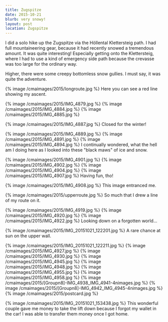 ```yaml
---
title: Zugspitze
date: 2015-10-21
blurb: very snowy!
layout: post
location: Zugspitze
---
```


I did a solo hike up the Zugspitze via the Höllental Klettersteig
path. I had full mountaineering gear, because it had recently snowed
a tremendous amount. It was quite interesting! Especially getting
onto the Klettersteig, where I had to use a kind of emergency side
path because the crevasse was too large for the ordinary way.

Higher, there were some creepy bottomless snow gullies. I must say,
it was quite the adventure.

{% image /cmaimages/2015/longroute.jpg %}
Here you can see a red line showing my ascent.

{% image /cmaimages/2015/IMG_4879.jpg %}
{% image /cmaimages/2015/IMG_4884.jpg %}
{% image /cmaimages/2015/IMG_4885.jpg %}

{% image /cmaimages/2015/IMG_4887.jpg %}
Closed for the winter!

{% image /cmaimages/2015/IMG_4889.jpg %}
{% image /cmaimages/2015/IMG_4891.jpg %}
{% image /cmaimages/2015/IMG_4894.jpg %}
I continually wondered, what the hell am I doing here as I looked
into these "black maws" of ice and snow.

{% image /cmaimages/2015/IMG_4901.jpg %}
{% image /cmaimages/2015/IMG_4902.jpg %}
{% image /cmaimages/2015/IMG_4904.jpg %}
{% image /cmaimages/2015/IMG_4907.jpg %}
Having fun, tho!

{% image /cmaimages/2015/IMG_4908.jpg %}
This image entranced me.

{% image /cmaimages/2015/upperroute.jpg %}
So much that I drew a line of my route on it.

{% image /cmaimages/2015/IMG_4919.jpg %}
{% image /cmaimages/2015/IMG_4920.jpg %}
{% image /cmaimages/2015/IMG_4922.jpg %}
Looking down on a forgotten world...

{% image /cmaimages/2015/IMG_20151021_122201.jpg %}
A rare chance at sun on the upper wall.

{% image /cmaimages/2015/IMG_20151021_122211.jpg %}
{% image /cmaimages/2015/IMG_4927.jpg %}
{% image /cmaimages/2015/IMG_4930.jpg %}
{% image /cmaimages/2015/IMG_4945.jpg %}
{% image /cmaimages/2015/IMG_4948.jpg %}
{% image /cmaimages/2015/IMG_4955.jpg %}
{% image /cmaimages/2015/IMG_4958.jpg %}
{% image /cmaimages/2015/[Groupn8]-IMG_4938_IMG_4941-4nimages.jpg %}
{% image /cmaimages/2015/[Groupn8]-IMG_4942_IMG_4945-4nimages.jpg %}
{% image /cmaimages/2015/postcard.jpg %}

{% image /cmaimages/2015/IMG_20151021_153438.jpg %}
This wonderful couple gave me money to take the lift down because
I forgot my wallet in the car! I was able to transfer them money
once I got home.

